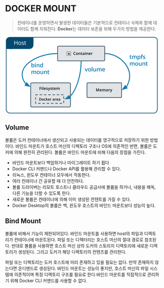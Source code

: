 # DOCKER MOUNT

> 컨테이너를 운영하면서 발생한 데이터들은 기본적으로 컨테이너 삭제와 함께 데이터도 함께 지워진다. **Docker**는 데이터 보존을 위해 두가지 방법을 제공한다.

![mount types](./image/docker_container_mount_type.png)

## Volume

볼륨은 도커 컨테이너에서 생산되고 사용되는 데이터를 영구적으로 저장하기 위한 방법이다. 바인드 마운트가 호스트 머신의 디렉토리 구조나 OS에 의존적인 반면, 볼륨은 도커에 의해 완전히 관리된다. 볼륨은 바인드 마운트에 비해 다음의 장점을 가진다.

- 바인드 마운트보다 백업하거나 마이그레이트 하기 휩다
- Docker CLI 커맨드나 Docker API를 활용해 관리할 수 있다.
- 리눅스, 윈도우 컨테이너 모두에서 작동한다.
- 여러 컨테이너 간 공유할 때 더 안전하다.
- 볼륨 드라이버는 리모트 호스트나 클라우드 공급사에 볼륨을 하거나, 내용을 해독, 다른 기능을 더할 수 있도록 한다.
- 새로운 볼륨은 컨테이너에 의해 이미 생성된 컨텐트를 가질 수 있다.
- Docker Desktop의 볼륨은 백, 윈도우 호스트의 바인드 마운트보다 성능이 높다.

## Bind Mount

볼륨에 비해서 기능이 제한되어있다. 바인드 마운트를 사용하면 host의 파일과 디렉토리가 컨테이너에 마운트된다. 파일 또는 디렉터리는 호스트 머신의 절대 경로로 참조된다. 반대로 볼륨을 사용하면 호스트 머신 상의 도커의 스토리지 디렉토리에 새로운 디렉토리가 생성된다. 그리고 도커가 해당 디렉토리의 컨텐츠를 관리한다.

파일 또는 디렉토리는 도커 호스트에 미리 존재하고 있을 필요는 없다. 만약 존재하지 않는다면 온디맨드로 생성된다. 바인드 마운트는 성능이 좋지만, 호스트 머신의 파일 시스템에 의존적이며 특정 디렉토리 구조를 필요로 한다.바인드 마운트를 직접적으로 관리하기 위해 Docker CLI 커맨드를 사용할 수 없다.

